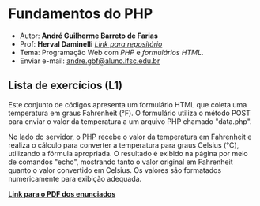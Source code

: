 # Fundamentos do PHP

+ Autor: **André Guilherme Barreto de Farias**
+ Prof: **Herval Daminelli** [*Link para repositório*]((https://hdam.pro.br/ctds-prw.html#mostra))
+ Tema: Programação Web com *PHP* e *formulários HTML*.
+ Enviar e-mail: [andre.gbf@aluno.ifsc.edu.br](mailto:andre.gbf@aluno.ifsc.edu.br)

## Lista de exercícios (L1)

Este conjunto de códigos apresenta um formulário HTML que coleta uma temperatura em graus Fahrenheit (°F). O formulário utiliza o método POST para enviar o valor da temperatura a um arquivo PHP chamado "data.php".

No lado do servidor, o PHP recebe o valor da temperatura em Fahrenheit e realiza o cálculo para converter a temperatura para graus Celsius (°C), utilizando a fórmula apropriada. O resultado é exibido na página por meio de comandos "echo", mostrando tanto o valor original em Fahrenheit quanto o valor convertido em Celsius. Os valores são formatados numericamente para exibição adequada.

[**Link para o PDF dos enunciados**](https://hdam.pro.br/ctds-prw/exercicios/fundamentos-formularios.pdf)
